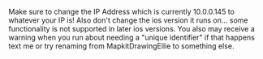 Make sure to change the IP Address which is currently 10.0.0.145 to whatever your IP is! Also don't change the ios version it runs on... some functionality is not supported in later ios versions. You also may receive a warning when you run about needing a "unique identifier" if that happens text me or try renaming from MapkitDrawingEllie to something else.
